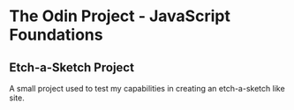 # The Odin Project - JavaScript Foundations

## Etch-a-Sketch Project

A small project used to test my capabilities in creating an etch-a-sketch like site.
